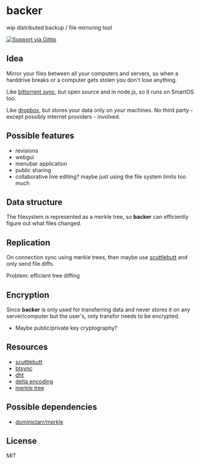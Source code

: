 # backer

wip distributed backup / file mirroring tool

[![Support via Gittip](https://rawgithub.com/twolfson/gittip-badge/0.1.0/dist/gittip.png)](https://www.gittip.com/juliangruber/)

## Idea

Mirror your files between all your computers and servers, so when a harddrive breaks or a computer gets stolen
you don't lose anything.

Like [bittorrent sync](http://labs.bittorrent.com/experiments/sync.html), but open source and in node.js,
so it runs on SmartOS too.

Like [dropbox](https://www.dropbox.com/), but stores your data only on _your_ machines.
No third party - except possibly internet providers - involved.

## Possible features

* revisions
* webgui
* menubar application
* public sharing
* collaborative live editing? maybe just using the file system limits too much

## Data structure

The filesystem is represented as a merkle tree, so **backer** can efficiently figure out what files changed.

## Replication

On connection sync using merkle trees, then maybe use [scuttlebutt](http://www.cs.cornell.edu/home/rvr/papers/flowgossip.pdf)
and only send file diffs.

Problem: efficient tree diffing

## Encryption

Since **backer** is only used for transferring data and never stores it on any server/computer but the user's,
only transfor needs to be encrypted.

* Maybe public/private key cryptography?

## Resources

* [scuttlebutt](http://www.cs.cornell.edu/home/rvr/papers/flowgossip.pdf)
* [btsync](http://labs.bittorrent.com/experiments/sync/technology.html)
* [dht](http://engineering.bittorrent.com/2013/01/22/bittorrent-tech-talks-dht/)
* [delta encoding](http://en.wikipedia.org/wiki/Delta_encoding)
* [merkle tree](http://en.wikipedia.org/wiki/Merkle_tree)

## Possible dependencies

* [dominictarr/merkle](https://github.com/dominictarr/merkle)

## License

MIT
